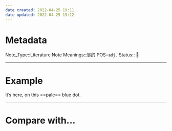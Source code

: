 ```yaml
---
date created: 2022-04-25 19:11
date updated: 2022-04-25 19:12
---
```


# Metadata

Note_Type::Literature Note
Meanings::淡的
POS::`adj.`
Status:: 👶

---

# Example

It’s here, on this ==pale== blue dot.

---

# Compare with...
